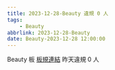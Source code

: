 ```yaml
---
title: 2023-12-28-Beauty 違規 0 人
tags:
    - Beauty
abbrlink: 2023-12-28-Beauty
date: Beauty-2023-12-28 12:00:00
---
```

Beauty 板 [板規連結](https://www.ptt.cc/bbs/Beauty/M.1630069980.A.84B.html)
昨天違規 0 人
